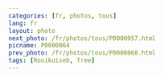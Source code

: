 ```yaml
---
categories: [fr, photos, tous]
lang: fr
layout: photo
next_photo: /fr/photos/tous/P0000057.html
picname: P0000064
prev_photo: /fr/photos/tous/P0000068.html
tags: [Rooikuiseb, Tree]
---
```

